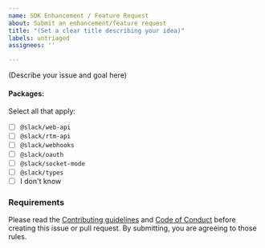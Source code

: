 ```yaml
---
name: SDK Enhancement / Feature Request
about: Submit an enhancement/feature request
title: "(Set a clear title describing your idea)"
labels: untriaged
assignees: ''

---
```


(Describe your issue and goal here) 

#### Packages:

Select all that apply:

- [ ] `@slack/web-api`
- [ ] `@slack/rtm-api`
- [ ] `@slack/webhooks`
- [ ] `@slack/oauth`
- [ ] `@slack/socket-mode`
- [ ] `@slack/types`
- [ ] I don't know

### Requirements

Please read the [Contributing guidelines](https://github.com/slackapi/node-slack-sdk/blob/main/.github/contributing.md) and [Code of Conduct](https://slackhq.github.io/code-of-conduct) before creating this issue or pull request. By submitting, you are agreeing to those rules.
